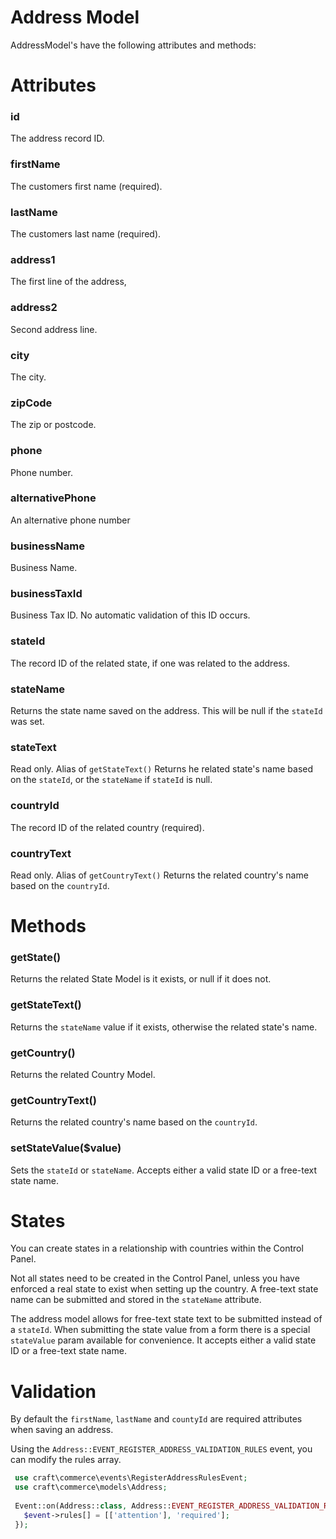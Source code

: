 # Address Model

AddressModel's have the following attributes and methods:

# Attributes

### id
The address record ID.

### firstName
The customers first name (required).

### lastName
The customers last name (required).

### address1
The first line of the address,

### address2
Second address line.

### city
The city.

### zipCode
The zip or postcode.

### phone
Phone number.

### alternativePhone
An alternative phone number

### businessName
Business Name.

### businessTaxId
Business Tax ID. No automatic validation of this ID occurs.

### stateId
The record ID of the related state, if one was related to the address. 

### stateName
Returns the state name saved on the address. This will be null if the `stateId` was set.

### stateText
Read only. Alias of `getStateText()`
Returns he related state's name based on the `stateId`, or the `stateName` if `stateId` is null.

### countryId
The record ID of the related country (required).

### countryText
Read only. Alias of `getCountryText()`
Returns the related country's name based on the `countryId`.

# Methods

### getState()
Returns the related State Model is it exists, or null if it does not.

### getStateText()
Returns the `stateName` value if it exists, otherwise the related state's name.

### getCountry()
Returns the related Country Model.

### getCountryText()
Returns the related country's name based on the `countryId`.

### setStateValue($value)
Sets the `stateId` or `stateName`. Accepts either a valid state ID or a free-text state name. 

# States

You can create states in a relationship with countries within the Control Panel.

Not all states need to be created in the Control Panel, unless you have enforced a real state to exist when setting up the country. A free-text state name can be submitted and stored in the `stateName` attribute.

The address model allows for free-text state text to be submitted instead of a `stateId`. When submitting the state value from a form there is a special `stateValue` param available for convenience. It accepts either a valid state ID or a free-text state name.

# Validation

By default the `firstName`, `lastName` and `countyId` are required attributes when saving an address.

Using the `Address::EVENT_REGISTER_ADDRESS_VALIDATION_RULES` event, you can modify the rules array.

 ```php
  use craft\commerce\events\RegisterAddressRulesEvent;
  use craft\commerce\models\Address;
  
  Event::on(Address::class, Address::EVENT_REGISTER_ADDRESS_VALIDATION_RULES, function(RegisterAddressRulesEvent $event) {
    $event->rules[] = [['attention'], 'required'];
  });
```

